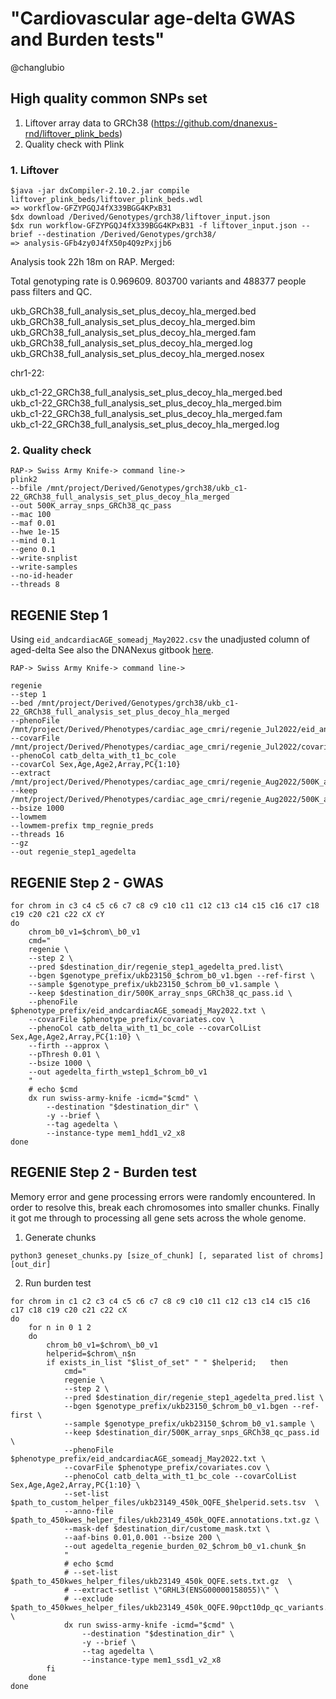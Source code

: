 # "Cardiovascular age-delta GWAS and Burden tests"
@changlubio

## High quality common SNPs set
1. Liftover array data to GRCh38 (https://github.com/dnanexus-rnd/liftover_plink_beds)
2. Quality check with Plink

### 1. Liftover
```
$java -jar dxCompiler-2.10.2.jar compile liftover_plink_beds/liftover_plink_beds.wdl 
=> workflow-GFZYPGQJ4fX339BGG4KPxB31 
$dx download /Derived/Genotypes/grch38/liftover_input.json
$dx run workflow-GFZYPGQJ4fX339BGG4KPxB31 -f liftover_input.json --brief --destination /Derived/Genotypes/grch38/
=> analysis-GFb4zy0J4fX50p4Q9zPxjjb6
```
Analysis took 22h 18m on RAP. Merged:

Total genotyping rate is 0.969609. 803700 variants and 488377 people pass filters and QC. 

ukb_GRCh38_full_analysis_set_plus_decoy_hla_merged.bed  
ukb_GRCh38_full_analysis_set_plus_decoy_hla_merged.bim  
ukb_GRCh38_full_analysis_set_plus_decoy_hla_merged.fam  
ukb_GRCh38_full_analysis_set_plus_decoy_hla_merged.log  
ukb_GRCh38_full_analysis_set_plus_decoy_hla_merged.nosex 

chr1-22:

ukb_c1-22_GRCh38_full_analysis_set_plus_decoy_hla_merged.bed  
ukb_c1-22_GRCh38_full_analysis_set_plus_decoy_hla_merged.bim  
ukb_c1-22_GRCh38_full_analysis_set_plus_decoy_hla_merged.fam  
ukb_c1-22_GRCh38_full_analysis_set_plus_decoy_hla_merged.log 

### 2. Quality check
```
RAP-> Swiss Army Knife-> command line->  
plink2 
--bfile /mnt/project/Derived/Genotypes/grch38/ukb_c1-22_GRCh38_full_analysis_set_plus_decoy_hla_merged 
--out 500K_array_snps_GRCh38_qc_pass 
--mac 100 
--maf 0.01 
--hwe 1e-15 
--mind 0.1 
--geno 0.1 
--write-snplist 
--write-samples 
--no-id-header 
--threads 8 
```

## REGENIE Step 1
Using `eid_andcardiacAGE_someadj_May2022.csv` the unadjusted column of aged-delta
See also the DNANexus gitbook [here](https://dnanexus.gitbook.io/uk-biobank-rap/science-corner/gwas-ex#regenie-step-1).
```
RAP-> Swiss Army Knife-> command line->  

regenie 
--step 1 
--bed /mnt/project/Derived/Genotypes/grch38/ukb_c1-22_GRCh38_full_analysis_set_plus_decoy_hla_merged 
--phenoFile /mnt/project/Derived/Phenotypes/cardiac_age_cmri/regenie_Jul2022/eid_andcardiacAGE_someadj_May2022.txt 
--covarFile /mnt/project/Derived/Phenotypes/cardiac_age_cmri/regenie_Jul2022/covariates.cov 
--phenoCol catb_delta_with_t1_bc_cole 
--covarCol Sex,Age,Age2,Array,PC{1:10} 
--extract /mnt/project/Derived/Phenotypes/cardiac_age_cmri/regenie_Aug2022/500K_array_snps_GRCh38_qc_pass.snplist 
--keep /mnt/project/Derived/Phenotypes/cardiac_age_cmri/regenie_Aug2022/500K_array_snps_GRCh38_qc_pass.id 
--bsize 1000 
--lowmem 
--lowmem-prefix tmp_regnie_preds 
--threads 16 
--gz 
--out regenie_step1_agedelta  
```

## REGENIE Step 2 - GWAS
```
for chrom in c3 c4 c5 c6 c7 c8 c9 c10 c11 c12 c13 c14 c15 c16 c17 c18 c19 c20 c21 c22 cX cY
do 
    chrom_b0_v1=$chrom\_b0_v1
    cmd="
    regenie \
    --step 2 \
    --pred $destination_dir/regenie_step1_agedelta_pred.list\
    --bgen $genotype_prefix/ukb23150_$chrom_b0_v1.bgen --ref-first \
    --sample $genotype_prefix/ukb23150_$chrom_b0_v1.sample \
    --keep $destination_dir/500K_array_snps_GRCh38_qc_pass.id \
    --phenoFile $phenotype_prefix/eid_andcardiacAGE_someadj_May2022.txt \
    --covarFile $phenotype_prefix/covariates.cov \
    --phenoCol catb_delta_with_t1_bc_cole --covarColList Sex,Age,Age2,Array,PC{1:10} \
    --firth --approx \
    --pThresh 0.01 \
    --bsize 1000 \
    --out agedelta_firth_wstep1_$chrom_b0_v1
    "
    # echo $cmd
    dx run swiss-army-knife -icmd="$cmd" \
        --destination "$destination_dir" \
        -y --brief \
        --tag agedelta \
        --instance-type mem1_hdd1_v2_x8
done
```

## REGENIE Step 2 - Burden test
Memory error and gene processing errors were randomly encountered. In order to resolve this, break each chromosomes into smaller chunks. Finally it got me through to processing all gene sets across the whole genome.

1. Generate chunks
```
python3 geneset_chunks.py [size_of_chunk] [, separated list of chroms] [out_dir] 
```
2. Run burden test
```
for chrom in c1 c2 c3 c4 c5 c6 c7 c8 c9 c10 c11 c12 c13 c14 c15 c16 c17 c18 c19 c20 c21 c22 cX
do
    for n in 0 1 2
    do
        chrom_b0_v1=$chrom\_b0_v1
        helperid=$chrom\_n$n
        if exists_in_list "$list_of_set" " " $helperid;   then
            cmd="
            regenie \
            --step 2 \
            --pred $destination_dir/regenie_step1_agedelta_pred.list \
            --bgen $genotype_prefix/ukb23150_$chrom_b0_v1.bgen --ref-first \
            --sample $genotype_prefix/ukb23150_$chrom_b0_v1.sample \
            --keep $destination_dir/500K_array_snps_GRCh38_qc_pass.id \
            --phenoFile $phenotype_prefix/eid_andcardiacAGE_someadj_May2022.txt \
            --covarFile $phenotype_prefix/covariates.cov \
            --phenoCol catb_delta_with_t1_bc_cole --covarColList Sex,Age,Age2,Array,PC{1:10} \
            --set-list $path_to_custom_helper_files/ukb23149_450k_OQFE_$helperid.sets.tsv  \
            --anno-file $path_to_450kwes_helper_files/ukb23149_450k_OQFE.annotations.txt.gz \
            --mask-def $destination_dir/custome_mask.txt \
            --aaf-bins 0.01,0.001 --bsize 200 \
            --out agedelta_regenie_burden_02_$chrom_b0_v1.chunk_$n
            "
            # echo $cmd
            # --set-list $path_to_450kwes_helper_files/ukb23149_450k_OQFE.sets.txt.gz  \
            # --extract-setlist \"GRHL3(ENSG00000158055)\" \
            # --exclude $path_to_450kwes_helper_files/ukb23149_450k_OQFE.90pct10dp_qc_variants.txt \
            dx run swiss-army-knife -icmd="$cmd" \
                --destination "$destination_dir" \
                -y --brief \
                --tag agedelta \
                --instance-type mem1_ssd1_v2_x8
        fi
    done
done
```
